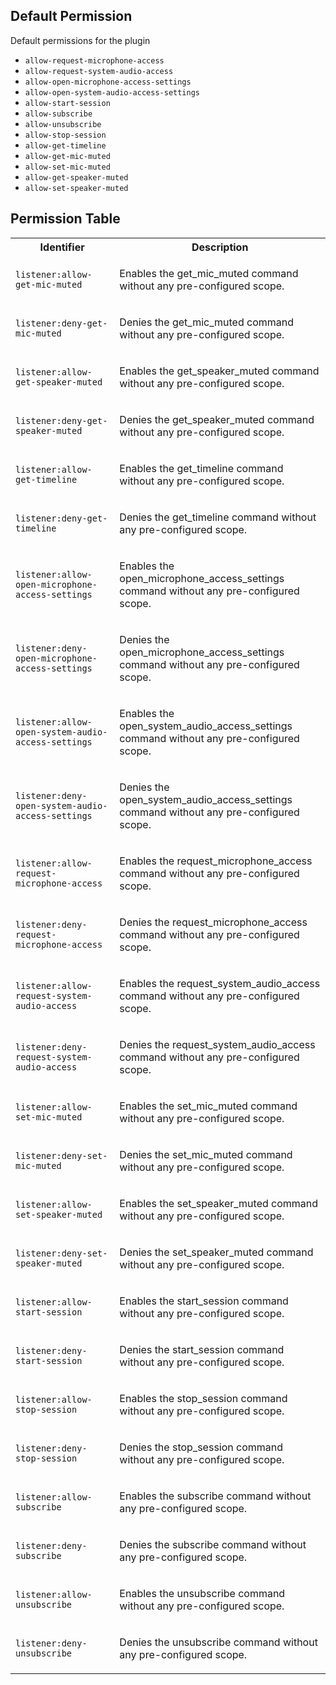 ## Default Permission

Default permissions for the plugin

- `allow-request-microphone-access`
- `allow-request-system-audio-access`
- `allow-open-microphone-access-settings`
- `allow-open-system-audio-access-settings`
- `allow-start-session`
- `allow-subscribe`
- `allow-unsubscribe`
- `allow-stop-session`
- `allow-get-timeline`
- `allow-get-mic-muted`
- `allow-set-mic-muted`
- `allow-get-speaker-muted`
- `allow-set-speaker-muted`

## Permission Table

<table>
<tr>
<th>Identifier</th>
<th>Description</th>
</tr>


<tr>
<td>

`listener:allow-get-mic-muted`

</td>
<td>

Enables the get_mic_muted command without any pre-configured scope.

</td>
</tr>

<tr>
<td>

`listener:deny-get-mic-muted`

</td>
<td>

Denies the get_mic_muted command without any pre-configured scope.

</td>
</tr>

<tr>
<td>

`listener:allow-get-speaker-muted`

</td>
<td>

Enables the get_speaker_muted command without any pre-configured scope.

</td>
</tr>

<tr>
<td>

`listener:deny-get-speaker-muted`

</td>
<td>

Denies the get_speaker_muted command without any pre-configured scope.

</td>
</tr>

<tr>
<td>

`listener:allow-get-timeline`

</td>
<td>

Enables the get_timeline command without any pre-configured scope.

</td>
</tr>

<tr>
<td>

`listener:deny-get-timeline`

</td>
<td>

Denies the get_timeline command without any pre-configured scope.

</td>
</tr>

<tr>
<td>

`listener:allow-open-microphone-access-settings`

</td>
<td>

Enables the open_microphone_access_settings command without any pre-configured scope.

</td>
</tr>

<tr>
<td>

`listener:deny-open-microphone-access-settings`

</td>
<td>

Denies the open_microphone_access_settings command without any pre-configured scope.

</td>
</tr>

<tr>
<td>

`listener:allow-open-system-audio-access-settings`

</td>
<td>

Enables the open_system_audio_access_settings command without any pre-configured scope.

</td>
</tr>

<tr>
<td>

`listener:deny-open-system-audio-access-settings`

</td>
<td>

Denies the open_system_audio_access_settings command without any pre-configured scope.

</td>
</tr>

<tr>
<td>

`listener:allow-request-microphone-access`

</td>
<td>

Enables the request_microphone_access command without any pre-configured scope.

</td>
</tr>

<tr>
<td>

`listener:deny-request-microphone-access`

</td>
<td>

Denies the request_microphone_access command without any pre-configured scope.

</td>
</tr>

<tr>
<td>

`listener:allow-request-system-audio-access`

</td>
<td>

Enables the request_system_audio_access command without any pre-configured scope.

</td>
</tr>

<tr>
<td>

`listener:deny-request-system-audio-access`

</td>
<td>

Denies the request_system_audio_access command without any pre-configured scope.

</td>
</tr>

<tr>
<td>

`listener:allow-set-mic-muted`

</td>
<td>

Enables the set_mic_muted command without any pre-configured scope.

</td>
</tr>

<tr>
<td>

`listener:deny-set-mic-muted`

</td>
<td>

Denies the set_mic_muted command without any pre-configured scope.

</td>
</tr>

<tr>
<td>

`listener:allow-set-speaker-muted`

</td>
<td>

Enables the set_speaker_muted command without any pre-configured scope.

</td>
</tr>

<tr>
<td>

`listener:deny-set-speaker-muted`

</td>
<td>

Denies the set_speaker_muted command without any pre-configured scope.

</td>
</tr>

<tr>
<td>

`listener:allow-start-session`

</td>
<td>

Enables the start_session command without any pre-configured scope.

</td>
</tr>

<tr>
<td>

`listener:deny-start-session`

</td>
<td>

Denies the start_session command without any pre-configured scope.

</td>
</tr>

<tr>
<td>

`listener:allow-stop-session`

</td>
<td>

Enables the stop_session command without any pre-configured scope.

</td>
</tr>

<tr>
<td>

`listener:deny-stop-session`

</td>
<td>

Denies the stop_session command without any pre-configured scope.

</td>
</tr>

<tr>
<td>

`listener:allow-subscribe`

</td>
<td>

Enables the subscribe command without any pre-configured scope.

</td>
</tr>

<tr>
<td>

`listener:deny-subscribe`

</td>
<td>

Denies the subscribe command without any pre-configured scope.

</td>
</tr>

<tr>
<td>

`listener:allow-unsubscribe`

</td>
<td>

Enables the unsubscribe command without any pre-configured scope.

</td>
</tr>

<tr>
<td>

`listener:deny-unsubscribe`

</td>
<td>

Denies the unsubscribe command without any pre-configured scope.

</td>
</tr>
</table>
